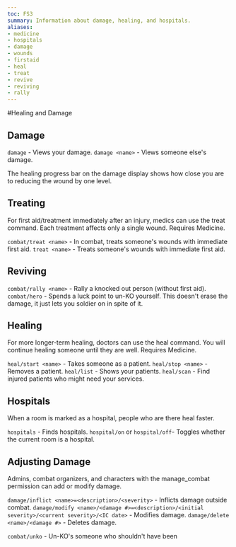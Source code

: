 ```yaml
---
toc: FS3
summary: Information about damage, healing, and hospitals.
aliases:
- medicine
- hospitals
- damage
- wounds
- firstaid
- heal
- treat
- revive
- reviving
- rally
---
```

#Healing and Damage

## Damage

`damage` - Views your damage. 
`damage <name>` - Views someone else's damage.

The healing progress bar on the damage display shows how close you are to reducing the wound by one level. 

## Treating

For first aid/treatment immediately after an injury, medics can use the treat command.  Each treatment affects only a single wound. Requires Medicine.

`combat/treat <name>` - In combat, treats someone's wounds with immediate first aid. 
`treat <name>` - Treats someone's wounds with immediate first aid.

## Reviving
`combat/rally <name>` - Rally a knocked out person (without first aid).
`combat/hero` - Spends a luck point to un-KO yourself. This doesn't erase the damage, it just lets you soldier on in spite of it.


## Healing

For more longer-term healing, doctors can use the heal command. You will continue healing someone until they are well. Requires Medicine.

`heal/start <name>` - Takes someone as a patient.
`heal/stop <name>` - Removes a patient.
`heal/list` - Shows your patients.
`heal/scan` - Find injured patients who might need your services.

## Hospitals

When a room is marked as a hospital, people who are there heal faster. 

`hospitals` - Finds hospitals.
`hospital/on` or `hospital/off`- Toggles whether the current room is a hospital.

## Adjusting Damage

Admins, combat organizers, and characters with the manage_combat permission can add or modify damage.

`damage/inflict <name>=<description>/<severity>` - Inflicts damage outside combat.
`damage/modify <name>/<damage #>=<description>/<initial severity>/<current severity>/<IC date>` - Modifies damage.
`damage/delete <name>/<damage #>` - Deletes damage.

`combat/unko` - Un-KO's someone who shouldn't have been
